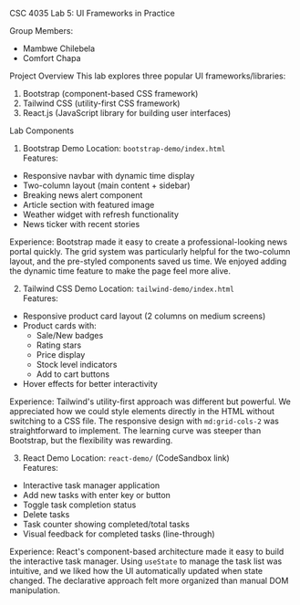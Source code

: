 CSC 4035 Lab 5: UI Frameworks in Practice

Group Members:
- Mambwe Chilebela
- Comfort Chapa

Project Overview
This lab explores three popular UI frameworks/libraries:
1. Bootstrap (component-based CSS framework)
2. Tailwind CSS (utility-first CSS framework)
3. React.js (JavaScript library for building user interfaces)

Lab Components

1. Bootstrap Demo
Location: `bootstrap-demo/index.html`  
Features:
- Responsive navbar with dynamic time display
- Two-column layout (main content + sidebar)
- Breaking news alert component
- Article section with featured image
- Weather widget with refresh functionality
- News ticker with recent stories

Experience: 
Bootstrap made it easy to create a professional-looking news portal quickly. The grid system was particularly helpful for the two-column layout, and the pre-styled components saved us time. We enjoyed adding the dynamic time feature to make the page feel more alive.

2. Tailwind CSS Demo
Location: `tailwind-demo/index.html`  
Features:
- Responsive product card layout (2 columns on medium screens)
- Product cards with:
  - Sale/New badges
  - Rating stars
  - Price display
  - Stock level indicators
  - Add to cart buttons
- Hover effects for better interactivity

Experience: 
Tailwind's utility-first approach was different but powerful. We appreciated how we could style elements directly in the HTML without switching to a CSS file. The responsive design with `md:grid-cols-2` was straightforward to implement. The learning curve was steeper than Bootstrap, but the flexibility was rewarding.

3. React Demo
Location: `react-demo/` (CodeSandbox link)  
Features:
- Interactive task manager application
- Add new tasks with enter key or button
- Toggle task completion status
- Delete tasks
- Task counter showing completed/total tasks
- Visual feedback for completed tasks (line-through)

Experience:
React's component-based architecture made it easy to build the interactive task manager. Using `useState` to manage the task list was intuitive, and we liked how the UI automatically updated when state changed. The declarative approach felt more organized than manual DOM manipulation.

